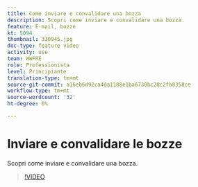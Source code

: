 ```yaml
---
title: Come inviare e convalidare una bozza
description: Scopri come inviare e convalidare una bozza.
feature: E-mail, bozze
kt: 5094
thumbnail: 330945.jpg
doc-type: feature video
activity: use
team: WWFRE
role: Professionista
level: Principiante
translation-type: tm+mt
source-git-commit: a16eb6d92ca40a1188e1ba6730bc28c2fb8358ce
workflow-type: tm+mt
source-wordcount: '32'
ht-degree: 0%

---
```



# Inviare e convalidare le bozze

Scopri come inviare e convalidare una bozza.

>[!VIDEO](https://video.tv.adobe.com/v/330945)
